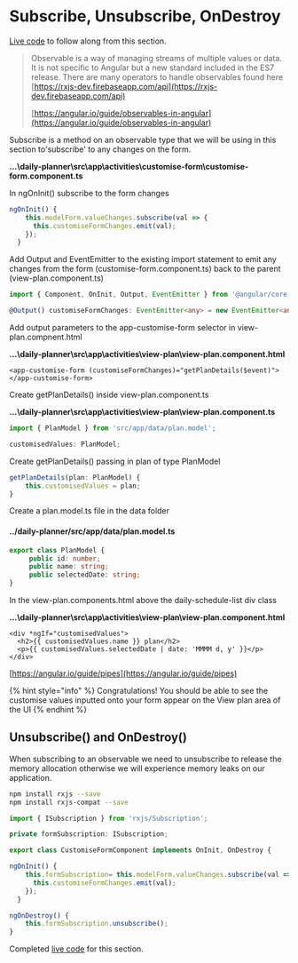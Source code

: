 # Subscribe, Unsubscribe, OnDestroy

[Live code](https://stackblitz.com/edit/s7-reactive-forms) to follow along from this section.

> Observable is a way of managing streams of multiple values or data. It is not specific to Angular but a new standard included in the ES7 release. There are many operators to handle observables found here [https://rxjs-dev.firebaseapp.com/api](https://rxjs-dev.firebaseapp.com/api)
>
> [https://angular.io/guide/observables-in-angular](https://angular.io/guide/observables-in-angular)

Subscribe is a method on an observable type that we will be using in this section to'subscribe' to any changes on the form.

**...\daily-planner\src\app\activities\customise-form\customise-form.component.ts**

In ngOnInit\(\) subscribe to the form changes

```typescript
ngOnInit() {
    this.modelForm.valueChanges.subscribe(val => {
      this.customiseFormChanges.emit(val);
    });
  }
```

Add Output and EventEmitter to the existing import statement to emit any changes from the form \(customise-form.component.ts\) back to the parent \(view-plan.component.ts\)

```typescript
import { Component, OnInit, Output, EventEmitter } from '@angular/core';
```

```typescript
@Output() customiseFormChanges: EventEmitter<any> = new EventEmitter<any>();
```

Add output parameters to the app-customise-form selector in view-plan.compnent.html

**...\daily-planner\src\app\activities\view-plan\view-plan.component.html**

```markup
<app-customise-form (customiseFormChanges)="getPlanDetails($event)"></app-customise-form>
```

Create getPlanDetails\(\) inside view-plan.component.ts

**...\daily-planner\src\app\activities\view-plan\view-plan.component.ts**

```typescript
import { PlanModel } from 'src/app/data/plan.model';

customisedValues: PlanModel;
```

Create getPlanDetails\(\) passing in plan of type PlanModel

```typescript
getPlanDetails(plan: PlanModel) {
    this.customisedValues = plan;
}
```

Create a plan.model.ts file in the data folder

####  ../daily-planner/src/app/data/plan.model.ts

```typescript
export class PlanModel {
     public id: number;
     public name: string;
     public selectedDate: string;
}
```

In the view-plan.components.html above the daily-schedule-list div class

**...\daily-planner\src\app\activities\view-plan\view-plan.component.html**

```markup
<div *ngIf="customisedValues">
  <h2>{{ customisedValues.name }} plan</h2>
  <p>{{ customisedValues.selectedDate | date: 'MMMM d, y' }}</p>
</div>
```

[https://angular.io/guide/pipes](https://angular.io/guide/pipes)

{% hint style="info" %}
Congratulations! You should be able to see the customise values inputted onto your form appear on the View plan area of the UI
{% endhint %}

## Unsubscribe\(\) and OnDestroy\(\)

When subscribing to an observable we need to unsubscribe to release the memory allocation otherwise we will experience memory leaks on our application.

```bash
npm install rxjs --save
npm install rxjs-compat --save
```

```typescript
import { ISubscription } from 'rxjs/Subscription';
```

```typescript
private formSubscription: ISubscription;
```

```typescript
export class CustomiseFormComponent implements OnInit, OnDestroy {
```

```typescript
ngOnInit() {
    this.formSubscription= this.modelForm.valueChanges.subscribe(val => {
      this.customiseFormChanges.emit(val);
    });
  }

ngOnDestroy() {
    this.formSubscription.unsubscribe();
}
```

Completed [live code](https://stackblitz.com/edit/s8-subscribe-unsubscribe-ondestroy) for this section.

